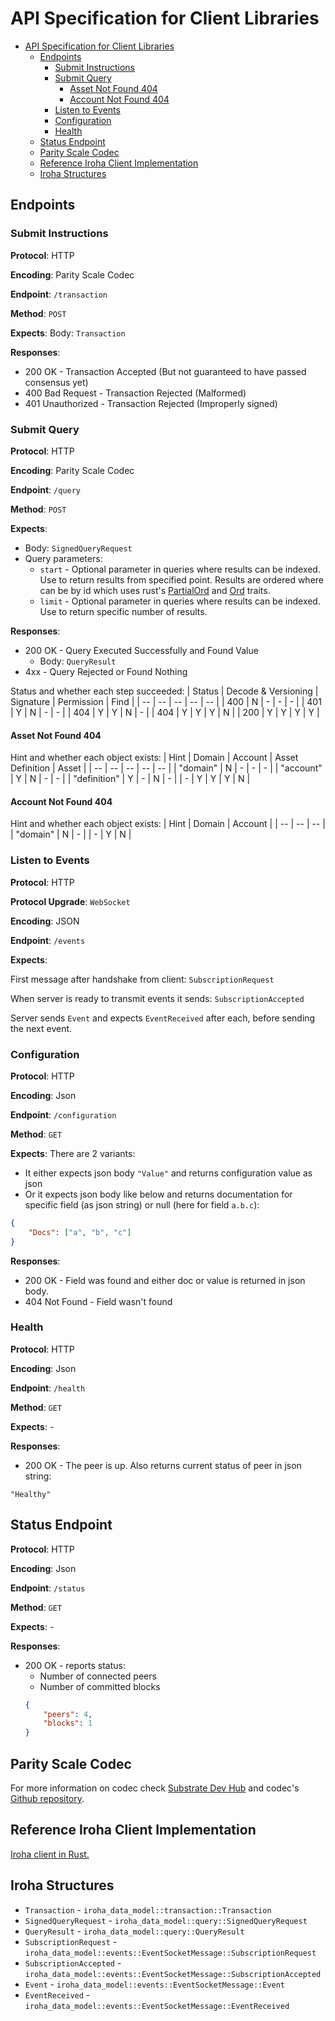 # API Specification for Client Libraries

- [API Specification for Client Libraries](#api-specification-for-client-libraries)
  - [Endpoints](#endpoints)
    - [Submit Instructions](#submit-instructions)
    - [Submit Query](#submit-query)
      - [Asset Not Found 404](#asset-not-found-404)
      - [Account Not Found 404](#account-not-found-404)
    - [Listen to Events](#listen-to-events)
    - [Configuration](#configuration)
    - [Health](#health)
  - [Status Endpoint](#status-endpoint)
  - [Parity Scale Codec](#parity-scale-codec)
  - [Reference Iroha Client Implementation](#reference-iroha-client-implementation)
  - [Iroha Structures](#iroha-structures)

## Endpoints

### Submit Instructions

**Protocol**: HTTP

**Encoding**: Parity Scale Codec

**Endpoint**: `/transaction`

**Method**: `POST`

**Expects**: Body: `Transaction`

**Responses**:
- 200 OK - Transaction Accepted (But not guaranteed to have passed consensus yet)
- 400 Bad Request - Transaction Rejected (Malformed)
- 401 Unauthorized - Transaction Rejected (Improperly signed)

### Submit Query

**Protocol**: HTTP

**Encoding**: Parity Scale Codec

**Endpoint**: `/query`

**Method**: `POST`

**Expects**:
- Body: `SignedQueryRequest`
- Query parameters:
  + `start` - Optional parameter in queries where results can be indexed. Use to return results from specified point. Results are ordered where can be by id which uses rust's [PartialOrd](https://doc.rust-lang.org/std/cmp/trait.PartialOrd.html#derivable) and [Ord](https://doc.rust-lang.org/std/cmp/trait.Ord.html) traits.
  + `limit` - Optional parameter in queries where results can be indexed. Use to return specific number of results.

**Responses**:
- 200 OK - Query Executed Successfully and Found Value
  + Body: `QueryResult`
- 4xx - Query Rejected or Found Nothing

Status and whether each step succeeded:
| Status | Decode & Versioning | Signature | Permission | Find |
| -- | -- | -- | -- | -- |
| 400 | N | - | - | - |
| 401 | Y | N | - | - |
| 404 | Y | Y | N | - |
| 404 | Y | Y | Y | N |
| 200 | Y | Y | Y | Y |

#### Asset Not Found 404
Hint and whether each object exists:
| Hint | Domain | Account | Asset Definition | Asset |
| -- | -- | -- | -- | -- |
| "domain" | N | - | - | - |
| "account" | Y | N | - | - |
| "definition" | Y | - | N | - |
| - | Y | Y | Y | N |

#### Account Not Found 404
Hint and whether each object exists:
| Hint | Domain | Account |
| -- | -- | -- |
| "domain" | N | - |
| - | Y | N |

### Listen to Events

**Protocol**: HTTP

**Protocol Upgrade**: `WebSocket`

**Encoding**: JSON

**Endpoint**: `/events`

**Expects**: 

First message after handshake from client: `SubscriptionRequest`

When server is ready to transmit events it sends: `SubscriptionAccepted`

Server sends `Event` and expects `EventReceived` after each, before sending the next event.

### Configuration

**Protocol**: HTTP

**Encoding**: Json

**Endpoint**: `/configuration`

**Method**: `GET`

**Expects**:
There are 2 variants:
- It either expects json body `"Value"` and returns configuration value as json
- Or it expects json body like below and returns documentation for specific field (as json string) or null (here for field `a.b.c`):
```json
{
    "Docs": ["a", "b", "c"]
}
```

**Responses**:
- 200 OK - Field was found and either doc or value is returned in json body.
- 404 Not Found - Field wasn't found

### Health

**Protocol**: HTTP

**Encoding**: Json

**Endpoint**: `/health`

**Method**: `GET`

**Expects**: -

**Responses**:
- 200 OK - The peer is up.
Also returns current status of peer in json string:
```
"Healthy"
```

## Status Endpoint

**Protocol**: HTTP

**Encoding**: Json

**Endpoint**: `/status`

**Method**: `GET`

**Expects**: -

**Responses**:
- 200 OK - reports status:
  + Number of connected peers
  + Number of committed blocks
  ```json
  {
      "peers": 4,
      "blocks": 1
  }
  ```

## Parity Scale Codec

For more information on codec check [Substrate Dev Hub](https://substrate.dev/docs/en/knowledgebase/advanced/codec) and codec's [Github repository](https://github.com/paritytech/parity-scale-codec).

## Reference Iroha Client Implementation

[Iroha client in Rust.](../../../client)

## Iroha Structures

- `Transaction` - `iroha_data_model::transaction::Transaction`
- `SignedQueryRequest` - `iroha_data_model::query::SignedQueryRequest`
- `QueryResult` - `iroha_data_model::query::QueryResult`
- `SubscriptionRequest` - `iroha_data_model::events::EventSocketMessage::SubscriptionRequest`
- `SubscriptionAccepted` - `iroha_data_model::events::EventSocketMessage::SubscriptionAccepted`
- `Event` - `iroha_data_model::events::EventSocketMessage::Event`
- `EventReceived` - `iroha_data_model::events::EventSocketMessage::EventReceived`
